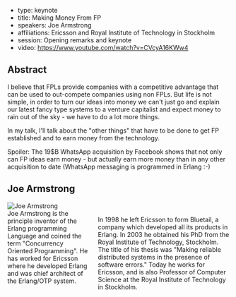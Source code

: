 - type: keynote
- title: Making Money From FP
- speakers: Joe Armstrong
- affiliations: Ericsson and Royal Institute of Technology in Stockholm
- session: Opening remarks and keynote
- video: https://www.youtube.com/watch?v=CVcyA16KWw4

## Abstract 

I believe that FPLs provide companies with a competitive advantage
that can be used to out-compete companies using non FPLs. But life is
not simple, in order to turn our ideas into money we can't just go and
explain our latest fancy type systems to a venture capitalist and
expect money to rain out of the sky - we have to do a lot more things.

In my talk, I'll talk about the "other things" that have to be done to
get FP established and to earn money from the technology.

Spoiler: The 19$B WhatsApp acquisition by Facebook shows that not only
can FP ideas earn money - but actually earn more money than in any
other acquisition to date (WhatsApp messaging is programmed in Erlang :-)

## Joe Armstrong
<div class="row" media:type="text/omd">

<div class="medium-4 columns">
<img src="img/joe-armstrong.jpg" alt="Joe Armstrong"></img>
</div>

<div class="medium-8 columns" media:type="text/omd">
Joe Armstrong is the principle inventor of the Erlang programming
Language and coined the term "Concurrency Oriented Programming". He
has worked for Ericsson where he developed Erlang and was chief
architect of the Erlang/OTP system.

In 1998 he left Ericsson to form Bluetail, a company which developed
all its products in Erlang. In 2003 he obtained his PhD from the Royal
Institute of Technology, Stockholm. The title of his thesis was
"Making reliable distributed systems in the presence of software
errors." Today he works for Ericsson, and is also Professor of
Computer Science at the Royal Institute of Technology in Stockholm.
</div>

</div>
